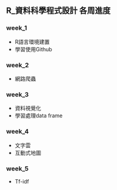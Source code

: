 ## R_資料科學程式設計 各周進度

### week_1

- R語言環境建置
- 學習使用Github

### week_2

- 網路爬蟲

### week_3

- 資料視覺化
- 學習處理data frame

### week_4

- 文字雲
- 互動式地圖

### week_5
- Tf-idf
